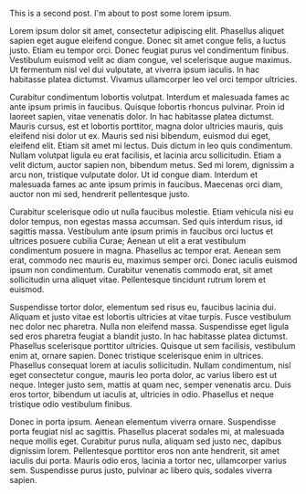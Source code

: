 This is a second post. I'm about to post some lorem ipsum.

Lorem ipsum dolor sit amet, consectetur adipiscing elit. Phasellus aliquet sapien eget augue eleifend congue. Donec sit amet congue felis, a luctus justo. Etiam eu tempor orci. Donec feugiat purus vel condimentum finibus. Vestibulum euismod velit ac diam congue, vel scelerisque augue maximus. Ut fermentum nisl vel dui vulputate, at viverra ipsum iaculis. In hac habitasse platea dictumst. Vivamus ullamcorper leo vel orci tempor ultricies.

Curabitur condimentum lobortis volutpat. Interdum et malesuada fames ac ante ipsum primis in faucibus. Quisque lobortis rhoncus pulvinar. Proin id laoreet sapien, vitae venenatis dolor. In hac habitasse platea dictumst. Mauris cursus, est et lobortis porttitor, magna dolor ultricies mauris, quis eleifend nisi dolor ut ex. Mauris sed nisi bibendum, euismod dui eget, eleifend elit. Etiam sit amet mi lectus. Duis dictum in leo quis condimentum. Nullam volutpat ligula eu erat facilisis, et lacinia arcu sollicitudin. Etiam a velit dictum, auctor sapien non, bibendum metus. Sed mi lorem, dignissim a arcu non, tristique vulputate dolor. Ut id congue diam. Interdum et malesuada fames ac ante ipsum primis in faucibus. Maecenas orci diam, auctor non mi sed, hendrerit pellentesque justo.

Curabitur scelerisque odio ut nulla faucibus molestie. Etiam vehicula nisi eu dolor tempus, non egestas massa accumsan. Sed quis interdum risus, id sagittis massa. Vestibulum ante ipsum primis in faucibus orci luctus et ultrices posuere cubilia Curae; Aenean ut elit a erat vestibulum condimentum posuere in magna. Phasellus ac tempor erat. Aenean sem erat, commodo nec mauris eu, maximus semper orci. Donec iaculis euismod ipsum non condimentum. Curabitur venenatis commodo erat, sit amet sollicitudin urna aliquet vitae. Pellentesque tincidunt rutrum lorem et euismod.

Suspendisse tortor dolor, elementum sed risus eu, faucibus lacinia dui. Aliquam et justo vitae est lobortis ultricies at vitae turpis. Fusce vestibulum nec dolor nec pharetra. Nulla non eleifend massa. Suspendisse eget ligula sed eros pharetra feugiat a blandit justo. In hac habitasse platea dictumst. Phasellus scelerisque porttitor ultricies. Quisque ut sem facilisis, vestibulum enim at, ornare sapien. Donec tristique scelerisque enim in ultrices. Phasellus consequat lorem at iaculis sollicitudin. Nullam condimentum, nisl eget consectetur congue, mauris leo porta dolor, ac varius libero est ut neque. Integer justo sem, mattis at quam nec, semper venenatis arcu. Duis eros tortor, bibendum ut iaculis at, ultricies in odio. Phasellus et neque tristique odio vestibulum finibus.

Donec in porta ipsum. Aenean elementum viverra ornare. Suspendisse porta feugiat nisl ac sagittis. Phasellus placerat sodales mi, at malesuada neque mollis eget. Curabitur purus nulla, aliquam sed justo nec, dapibus dignissim lorem. Pellentesque porttitor eros non ante hendrerit, sit amet iaculis dui porta. Mauris odio eros, lacinia a tortor nec, ullamcorper varius sem. Suspendisse purus justo, pulvinar ac libero quis, sodales viverra sapien.
